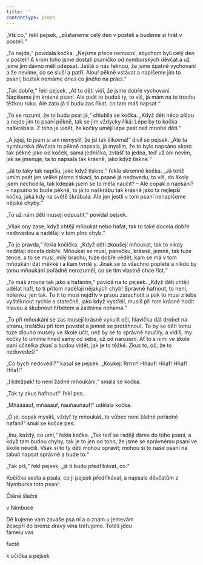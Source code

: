 ```yaml
---
title: ''
contentType: prose
---
```


<section>

„Víš co,“ řekl pejsek, „zůstaneme celý den v posteli a budeme si hrát v posteli.“

„To nejde,“ povídala kočka. „Nejsme přece nemocní, abychom byli celý den v posteli! A krom toho jsme dostali psaníčko od nymburských děvčat a už jsme jim dávno měli odepsat. Ještě o nás řeknou, že jsme špatně vychovaní a že nevíme, co se sluší a patří. Alou! pěkně vstávat a napíšeme jim to psaní; beztak nemáme dnes co jiného na práci.“

„Tak dobře,“ řekl pejsek. „Ať to děti vidí, že jsme dobře vychovaní. Napíšeme jim krásné psaní. Ale psát to budeš ty, to víš, já mám na to trochu těžkou ruku. Ale zato já ti budu zas říkat, co tam máš napsat.“

„To se rozumí, že to budu psát já,“ chlubila se kočka. „Když děti něco píšou a nejde jim to psaní pěkně, tak se jim vždycky říká: Lépe by to kočka naškrábala. Z toho je vidět, že kočky umějí lépe psát než mnohé děti.“

„A jejej, to jsem si ani nemyslil, že jsi tak šikovná!“ divil se pejsek. „Ale ta nymburská děvčata to pěkně napsala, já myslím, že to bylo napsáno skoro tak pěkně jako od koček, samá jednička, zvlášť ta jedna, teď už ani nevím, jak se jmenuje, ta to napsala tak krásně, jako když tiskne.“

„Já to taky tak napíšu, jako když tiskne,“ řekla skromně kočka. „Já totiž umím psát jen veliké písmo tiskací, to psané já nedovedu, to víš, do školy jsem nechodila, tak kdepak jsem se to měla naučit? – Ale copak o napsání? – napsáno to bude pěkně, to já to naškrábu tak krásně jako ta nejlepší kočka, jaká kdy na světě škrábala. Ale jen jestli v tom psaní nenapíšeme nějaké chyby.“

„To už nám děti musejí odpustit,“ povídal pejsek.

„Však ony zase, když chtějí mňoukat nebo hafat, tak to také docela dobře nedovedou a nadělají v tom plno chyb.“

„To je pravda,“ řekla kočička. „Když děti zkoušejí mňoukat, tak to nikdy nedělají docela dobře. Mňoukat se musí, panečku, krásně, jemně, tak tuze tence, a to se musí, milý brachu, tuze dobře vědět, kam se má v tom mňoukání dát měkké i a kam tvrdé y. Jinak se to všechno poplete a nikdo by tomu mňoukání pořádně nerozuměl, co se tím vlastně chce říct.“

„To máš zrovna tak jako s hafáním,“ povídá na to pejsek. „Když děti chtějí udělat haf!, to ti přitom nadělají nějakých chyb! Správně hafnout, to není, holenku, jen tak. To ti to musí nejdřív v prsou zarachotit a pak to musí z tebe vyštěknout rychle a statečně, jako když vystřelí, musíš při tom krásně hodit hlavou a škubnout hřbetem a zadníma nohama.“

„To při mňoukání se zas musejí krásně vykulit oči, hlavička dát drobet na stranu, trošičku při tom povstat a jemně se protáhnout. To by se děti tomu tuze dlouho musely ve škole učit, než by se to správně naučily, a vidíš, my kočky to umíme hned samy od sebe, už od narození. Ať to s nimi ve škole paní učitelka zkusí a budou vidět, jak je to těžké. Zkus to, oč, že to nedovedeš!“

„Co bych nedovedl?“ kasal se pejsek. „Koukej: Rrrrrr! Hňauf! Hňaf! Hňaf! Hňaf!“

„I kdežpak! to není žádné mňoukání,“ smála se kočka.

„Tak ty zkus hafnout!“ řekl pes.

„Mňááááuf, mňáaauf, ňauňauňáuf!“ udělala kočka.

„Ó je, copak myslíš, vždyť ty mňoukáš, to vůbec není žádné pořádné hafání!“ smál se kočce pes.

„Inu, každý, co umí,“ řekla kočka. „Tak teď se raději dáme do toho psaní, a když tam budou chyby, tak je to jen od toho, že jsme se správnému psaní ve škole neučili. Však si to ty děti mohou opravit; mohou si to naše psaní na tabuli napsat správně a bude to.“

„Tak piš,“ řekl pejsek, „já ti budu předříkávat, co.“

Kočička sedla a psala, co jí pejsek předříkával, a napsala děvčatům z Nymburka toto psaní:

Čtěné šlečni

v Nimbuce

Dě kujeme vam zavaše psa ní a o znám u jemevám  
žesepří do bremz dravý vína trefujeme. Totéš jdou  
fámeiu vas

fuctě

k očička a pejsek

</section>
